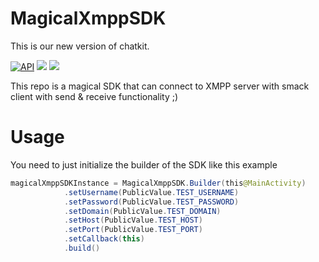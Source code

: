 # MagicalXmppSDK
This is our new version of chatkit. 

[![API](https://img.shields.io/badge/API-21%2B-brightgreen.svg?style=flat)](https://android-arsenal.com/api?level=21)
[![](https://jitpack.io/v/HamidrezaAmz/MagicalXmppSDK.svg)](https://jitpack.io/#HamidrezaAmz/MagicalXmppSDK)
[![](https://jitpack.io/v/HamidrezaAmz/MagicalXmppSDK/month.svg)](https://jitpack.io/#HamidrezaAmz/MagicalXmppSDK)

This repo is a magical SDK that can connect to XMPP server with smack client with send &amp; receive functionality ;)

# Usage
You need to just initialize the builder of the SDK like this example

```JAVA
magicalXmppSDKInstance = MagicalXmppSDK.Builder(this@MainActivity)
            .setUsername(PublicValue.TEST_USERNAME)
            .setPassword(PublicValue.TEST_PASSWORD)
            .setDomain(PublicValue.TEST_DOMAIN)
            .setHost(PublicValue.TEST_HOST)
            .setPort(PublicValue.TEST_PORT)
            .setCallback(this)
            .build()
```
